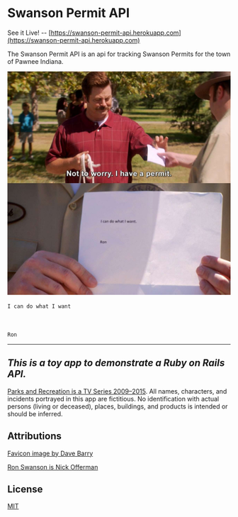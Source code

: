 # Swanson Permit API

See it Live! -- [https://swanson-permit-api.herokuapp.com](https://swanson-permit-api.herokuapp.com)

The Swanson Permit API is an api for tracking Swanson Permits for the 
town of Pawnee Indiana.

![i_can_do_what_i_want.rb](https://github.com/fiteclub/swanson-permit-api/blob/master/swanson_permit.jpg)
```
I can do what I want 



Ron
```

---
## ***This is a toy app to demonstrate a Ruby on Rails API.***
[Parks and Recreation is a TV Series 2009–2015](https://www.imdb.com/title/tt1266020/).
All names, characters, and incidents portrayed in this app are fictitious. No identification with actual persons (living or deceased), places, buildings, and products is intended or should be inferred.

## Attributions
[Favicon image by Dave Barry](https://dribbble.com/shots/2907665-Ron-Swanson)

[Ron Swanson is Nick Offerman](https://twitter.com/Nick_Offerman)
## License
[MIT](https://choosealicense.com/licenses/mit/)

